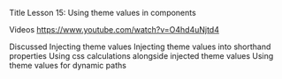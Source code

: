 Title
Lesson 15: Using theme values in components

Videos
https://www.youtube.com/watch?v=O4hd4uNjtd4

Discussed
	Injecting theme values
	Injecting theme values into shorthand properties
	Using css calculations alongside injected theme values
	Using theme values for dynamic paths